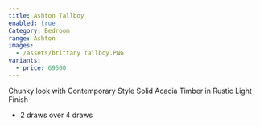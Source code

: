 ```yaml
---
title: Ashton Tallboy
enabled: true
Category: Bedroom
range: Ashton
images:
  - /assets/brittany tallboy.PNG
variants:
  - price: 69500
---
```

Chunky look with Contemporary Style
Solid Acacia Timber in Rustic Light Finish
* 2 draws over 4 draws